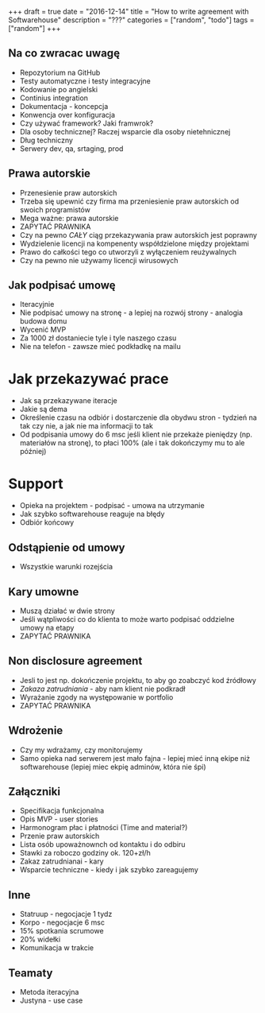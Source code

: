 +++
draft = true
date = "2016-12-14"
title = "How to write agreement with Softwarehouse"
description = "???"
categories = ["random", "todo"]
tags = ["random"]
+++

## Na co zwracac uwagę

* Repozytorium na GitHub
* Testy automatyczne i testy integracyjne
* Kodowanie po angielski
* Continius integration
* Dokumentacja - koncepcja
* Konwencja over konfiguracja
* Czy używać framework? Jaki framwrok?
* Dla osoby technicznej? Raczej wsparcie dla osoby nietehnicznej
* Dług techniczny
* Serwery dev, qa, srtaging, prod

## Prawa autorskie

* Przenesienie praw autorskich
* Trzeba się upewnić czy firma ma przeniesienie praw autorskich od swoich programistów
* Mega ważne: prawa autorskie
* ZAPYTAĆ PRAWNIKA
* Czy na pewno *CAŁY* ciąg przekazywania praw autorskich jest poprawny
* Wydzielenie licencji na kompenenty współdzielone między projektami
* Prawo do całkości tego co utworzyli z wyłączeniem reużywalnych 
* Czy na pewno nie używamy licencji wirusowych

## Jak podpisać umowę
* Iteracyjnie
* Nie podpisać umowy na stronę - a lepiej na rozwój strony - analogia budowa domu
* Wycenić MVP
* Za 1000 zł dostaniecie tyle i tyle naszego czasu
* Nie na telefon - zawsze mieć podkładkę na mailu

# Jak przekazywać prace
* Jak są przekazywane iteracje
* Jakie są dema
* Określenie czasu na odbiór i dostarczenie dla obydwu stron - tydzień na tak czy nie, a jak nie ma informacji to tak
* Od podpisania umowy do 6 msc jeśli klient nie przekaże pieniędzy (np. materiałów na stronę), to płaci 100% (ale i tak dokończymy mu to ale później)

# Support
* Opieka na projektem - podpisać - umowa na utrzymanie
* Jak szybko softwarehouse reaguje na błędy
* Odbiór końcowy

## Odstąpienie od umowy
* Wszystkie warunki rozejścia

## Kary umowne
* Muszą działać w dwie strony
* Jeśli wątpliwości co do klienta to może warto podpisać oddzielne umowy na etapy
* ZAPYTAĆ PRAWNIKA

## Non disclosure agreement
* Jesli to jest np. dokończenie projektu, to aby go zoabczyć kod źródłowy 
* *Zakaza zatrudniania* - aby nam klient nie podkradł
* Wyrażanie zgody na występowanie w portfolio
* ZAPYTAĆ PRAWNIKA

## Wdrożenie
* Czy my wdrażamy, czy monitorujemy
* Samo opieka nad serwerem jest mało fajna - lepiej mieć inną ekipe niż softwarehouse (lepiej miec ekpię adminów, która nie śpi)

## Załączniki
* Specifikacja funkcjonalna
* Opis MVP - user stories
* Harmonogram płac i płatności (Time and material?)
* Przenie praw autorskich
* Lista osób upoważnownch od kontaktu i do odbiru
* Stawki za roboczo godziny ok. 120+zł/h
* Zakaz zatrudnianai - kary
* Wsparcie techniczne - kiedy i jak szybko zareagujemy

## Inne
* Statruup - negocjacje 1 tydz
* Korpo - negocjacje 6 msc
* 15% spotkania scrumowe
* 20% widełki
* Komunikacja w trakcie

## Teamaty

* Metoda iteracyjna
* Justyna - use case
